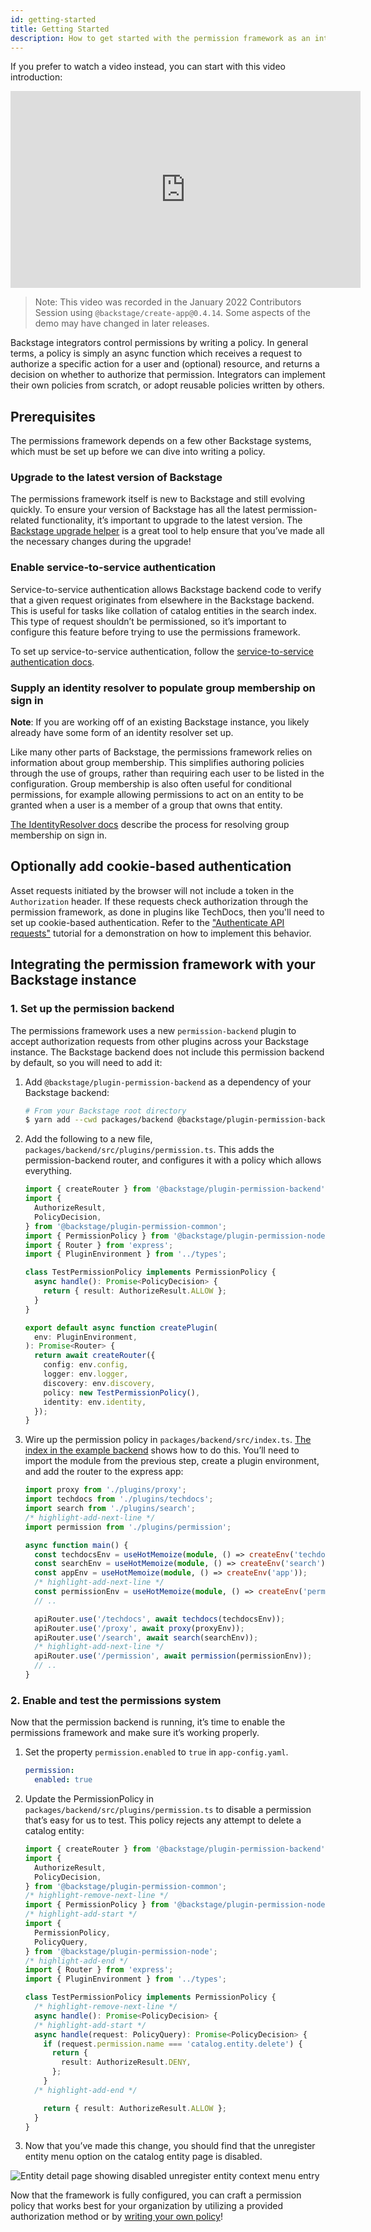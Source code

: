 ```yaml
---
id: getting-started
title: Getting Started
description: How to get started with the permission framework as an integrator
---
```


If you prefer to watch a video instead, you can start with this video introduction:

<iframe width="560" height="315" src="https://www.youtube.com/embed/EQr9tFClgG0" title="YouTube video player" frameborder="0" allow="accelerometer; autoplay; clipboard-write; encrypted-media; gyroscope; picture-in-picture" allowfullscreen></iframe>

> Note: This video was recorded in the January 2022 Contributors Session using `@backstage/create-app@0.4.14`. Some aspects of the demo may have changed in later releases.

Backstage integrators control permissions by writing a policy. In general terms, a policy is simply an async function which receives a request to authorize a specific action for a user and (optional) resource, and returns a decision on whether to authorize that permission. Integrators can implement their own policies from scratch, or adopt reusable policies written by others.

## Prerequisites

The permissions framework depends on a few other Backstage systems, which must be set up before we can dive into writing a policy.

### Upgrade to the latest version of Backstage

The permissions framework itself is new to Backstage and still evolving quickly. To ensure your version of Backstage has all the latest permission-related functionality, it’s important to upgrade to the latest version. The [Backstage upgrade helper](https://backstage.github.io/upgrade-helper/) is a great tool to help ensure that you’ve made all the necessary changes during the upgrade!

### Enable service-to-service authentication

Service-to-service authentication allows Backstage backend code to verify that a given request originates from elsewhere in the Backstage backend. This is useful for tasks like collation of catalog entities in the search index. This type of request shouldn’t be permissioned, so it’s important to configure this feature before trying to use the permissions framework.

To set up service-to-service authentication, follow the [service-to-service authentication docs](../auth/service-to-service-auth.md).

### Supply an identity resolver to populate group membership on sign in

**Note**: If you are working off of an existing Backstage instance, you likely already have some form of an identity resolver set up.

Like many other parts of Backstage, the permissions framework relies on information about group membership. This simplifies authoring policies through the use of groups, rather than requiring each user to be listed in the configuration. Group membership is also often useful for conditional permissions, for example allowing permissions to act on an entity to be granted when a user is a member of a group that owns that entity.

[The IdentityResolver docs](../auth/identity-resolver.md) describe the process for resolving group membership on sign in.

## Optionally add cookie-based authentication

Asset requests initiated by the browser will not include a token in the `Authorization` header. If these requests check authorization through the permission framework, as done in plugins like TechDocs, then you'll need to set up cookie-based authentication. Refer to the ["Authenticate API requests"](https://github.com/backstage/backstage/blob/master/contrib/docs/tutorials/authenticate-api-requests.md) tutorial for a demonstration on how to implement this behavior.

## Integrating the permission framework with your Backstage instance

### 1. Set up the permission backend

The permissions framework uses a new `permission-backend` plugin to accept authorization requests from other plugins across your Backstage instance. The Backstage backend does not include this permission backend by default, so you will need to add it:

1. Add `@backstage/plugin-permission-backend` as a dependency of your Backstage backend:

    ```bash
    # From your Backstage root directory
    $ yarn add --cwd packages/backend @backstage/plugin-permission-backend
    ```

2. Add the following to a new file, `packages/backend/src/plugins/permission.ts`. This adds the permission-backend router, and configures it with a policy which allows everything.

    ```typescript title="packages/backend/src/plugins/permission.ts"
    import { createRouter } from '@backstage/plugin-permission-backend';
    import {
      AuthorizeResult,
      PolicyDecision,
    } from '@backstage/plugin-permission-common';
    import { PermissionPolicy } from '@backstage/plugin-permission-node';
    import { Router } from 'express';
    import { PluginEnvironment } from '../types';

    class TestPermissionPolicy implements PermissionPolicy {
      async handle(): Promise<PolicyDecision> {
        return { result: AuthorizeResult.ALLOW };
      }
    }

    export default async function createPlugin(
      env: PluginEnvironment,
    ): Promise<Router> {
      return await createRouter({
        config: env.config,
        logger: env.logger,
        discovery: env.discovery,
        policy: new TestPermissionPolicy(),
        identity: env.identity,
      });
    }
    ```

3. Wire up the permission policy in `packages/backend/src/index.ts`. [The index in the example backend](https://github.com/backstage/backstage/blob/master/packages/backend/src/index.ts) shows how to do this. You’ll need to import the module from the previous step, create a plugin environment, and add the router to the express app:

    ```ts title="packages/backend/src/index.ts"
    import proxy from './plugins/proxy';
    import techdocs from './plugins/techdocs';
    import search from './plugins/search';
    /* highlight-add-next-line */
    import permission from './plugins/permission';

    async function main() {
      const techdocsEnv = useHotMemoize(module, () => createEnv('techdocs'));
      const searchEnv = useHotMemoize(module, () => createEnv('search'));
      const appEnv = useHotMemoize(module, () => createEnv('app'));
      /* highlight-add-next-line */
      const permissionEnv = useHotMemoize(module, () => createEnv('permission'));
      // ..

      apiRouter.use('/techdocs', await techdocs(techdocsEnv));
      apiRouter.use('/proxy', await proxy(proxyEnv));
      apiRouter.use('/search', await search(searchEnv));
      /* highlight-add-next-line */
      apiRouter.use('/permission', await permission(permissionEnv));
      // ..
    }
    ```

### 2. Enable and test the permissions system

Now that the permission backend is running, it’s time to enable the permissions framework and make sure it’s working properly.

1. Set the property `permission.enabled` to `true` in `app-config.yaml`.

    ```yaml title="app-config.yaml"
    permission:
      enabled: true
    ```

2. Update the PermissionPolicy in `packages/backend/src/plugins/permission.ts` to disable a permission that’s easy for us to test. This policy rejects any attempt to delete a catalog entity:

    ```ts title="packages/backend/src/plugins/permission.ts"
    import { createRouter } from '@backstage/plugin-permission-backend';
    import {
      AuthorizeResult,
      PolicyDecision,
    } from '@backstage/plugin-permission-common';
    /* highlight-remove-next-line */
    import { PermissionPolicy } from '@backstage/plugin-permission-node';
    /* highlight-add-start */
    import {
      PermissionPolicy,
      PolicyQuery,
    } from '@backstage/plugin-permission-node';
    /* highlight-add-end */
    import { Router } from 'express';
    import { PluginEnvironment } from '../types';

    class TestPermissionPolicy implements PermissionPolicy {
      /* highlight-remove-next-line */
      async handle(): Promise<PolicyDecision> {
      /* highlight-add-start */
      async handle(request: PolicyQuery): Promise<PolicyDecision> {
        if (request.permission.name === 'catalog.entity.delete') {
          return {
            result: AuthorizeResult.DENY,
          };
        }
      /* highlight-add-end */

        return { result: AuthorizeResult.ALLOW };
      }
    }
    ```

3. Now that you’ve made this change, you should find that the unregister entity menu option on the catalog entity page is disabled.

![Entity detail page showing disabled unregister entity context menu entry](../assets/permissions/disabled-unregister-entity.png)

Now that the framework is fully configured, you can craft a permission policy that works best for your organization by utilizing a provided authorization method or by [writing your own policy](./writing-a-policy.md)!
